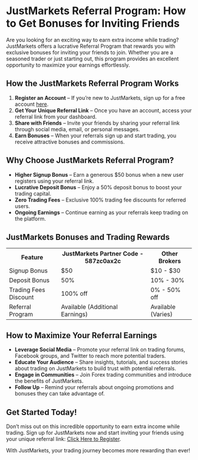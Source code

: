  <h1>JustMarkets Referral Program: How to Get Bonuses for Inviting Friends</h1>
    <p>Are you looking for an exciting way to earn extra income while trading? JustMarkets offers a lucrative Referral Program that rewards you with exclusive bonuses for inviting your friends to join. Whether you are a seasoned trader or just starting out, this program provides an excellent opportunity to maximize your earnings effortlessly.</p>
<h2>How the JustMarkets Referral Program Works</h2>
    <ol>
        <li><strong>Register an Account</strong> – If you’re new to JustMarkets, sign up for a free account <a href="https://one.justmarkets.link/a/587zc0ax2c">here</a>.</li>
        <li><strong>Get Your Unique Referral Link</strong> – Once you have an account, access your referral link from your dashboard.</li>
        <li><strong>Share with Friends</strong> – Invite your friends by sharing your referral link through social media, email, or personal messages.</li>
        <li><strong>Earn Bonuses</strong> – When your referrals sign up and start trading, you receive attractive bonuses and commissions.</li>
    </ol>
<h2>Why Choose JustMarkets Referral Program?</h2>
    <ul>
        <li><strong>Higher Signup Bonus</strong> – Earn a generous $50 bonus when a new user registers using your referral link.</li>
        <li><strong>Lucrative Deposit Bonus</strong> – Enjoy a 50% deposit bonus to boost your trading capital.</li>
        <li><strong>Zero Trading Fees</strong> – Exclusive 100% trading fee discounts for referred users.</li>
        <li><strong>Ongoing Earnings</strong> – Continue earning as your referrals keep trading on the platform.</li>
    </ul>
<h2>JustMarkets Bonuses and Trading Rewards</h2>
    <table>
        <tr>
            <th>Feature</th>
            <th>JustMarkets Partner Code - 587zc0ax2c</th>
            <th>Other Brokers</th>
        </tr>
        <tr>
            <td>Signup Bonus</td>
            <td>$50</td>
            <td>$10 - $30</td>
        </tr>
        <tr>
            <td>Deposit Bonus</td>
            <td>50%</td>
            <td>10% - 30%</td>
        </tr>
        <tr>
            <td>Trading Fees Discount</td>
            <td>100% off</td>
            <td>0% - 50% off</td>
        </tr>
        <tr>
            <td>Referral Program</td>
            <td>Available (Additional Earnings)</td>
            <td>Available (Varies)</td>
        </tr>
    </table>
<h2>How to Maximize Your Referral Earnings</h2>
    <ul>
        <li><strong>Leverage Social Media</strong> – Promote your referral link on trading forums, Facebook groups, and Twitter to reach more potential traders.</li>
        <li><strong>Educate Your Audience</strong> – Share insights, tutorials, and success stories about trading on JustMarkets to build trust with potential referrals.</li>
        <li><strong>Engage in Communities</strong> – Join Forex trading communities and introduce the benefits of JustMarkets.</li>
        <li><strong>Follow Up</strong> – Remind your referrals about ongoing promotions and bonuses they can take advantage of.</li>
    </ul>
<h2>Get Started Today!</h2>
    <p>Don’t miss out on this incredible opportunity to earn extra income while trading. Sign up for JustMarkets now and start inviting your friends using your unique referral link: <a href="https://one.justmarkets.link/a/587zc0ax2c">Click Here to Register</a>.</p>
<p>With JustMarkets, your trading journey becomes more rewarding than ever!</p>
</body>
</html>
